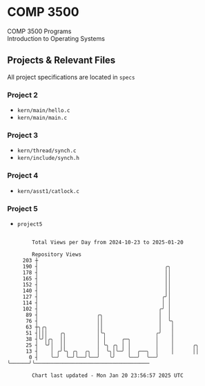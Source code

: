 # COMP 3500
COMP 3500 Programs  
Introduction to Operating Systems  
## Projects & Relevant Files
All project specifications are located in `specs`
### Project 2
- `kern/main/hello.c`
- `kern/main/main.c`
### Project 3
- `kern/thread/synch.c`
- `kern/include/synch.h`
### Project 4
- `kern/asst1/catlock.c`
### Project 5
- `project5`

```

        Total Views per Day from 2024-10-23 to 2025-01-20

        Repository Views
     203 ┼
     190 ┤                                         ╭╮
     178 ┤                                         ││
     165 ┤                                         ││
     152 ┤                                         ││
     140 ┤                                         ││
     127 ┤                                        ╭╯│
     114 ┤                                        │ │
     102 ┤                                       ╭╯ │
      89 ┤                   ╭╮                  │  │
      76 ┤                   ││                  │  ╰╮
      63 ┼╮╭╮                ││                  │   │
      51 ┤│││    ╭╮          │╰╮                ╭╯   │
      38 ┤╰╯│╭╮  ││          │ │     ╭─╮        │    │
      25 ┤  ╰╯│  ││          │ ╰╮ ╭╮ │ │        │    │      ╭╮
      13 ┤    │ ╭╯╰╮ ╭╮  ╭╮  │  ╰╮│╰─╯ │  ╭──╮  │    │      ││
       0 ┤    ╰─╯  ╰─╯╰──╯╰──╯   ╰╯    ╰──╯  ╰──╯    ╰──────╯╰─────────────────────────────────────

        Chart last updated - Mon Jan 20 23:56:57 2025 UTC
        
```
